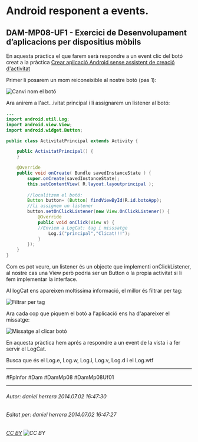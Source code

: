 # Android responent a events.
## DAM-MP08-UF1 - Exercici de Desenvolupament d’aplicacions per dispositius mòbils
En aquesta pràctica el que farem serà respondre a un event clic del botó creat a la pràctica [Crear aplicació Android sense assistent de creació d'activitat](/DAM/DAM-MP08/DAM-MP08-UF1/crear-aplicacio-android-sense-assistent-de-creacio-dactivitat/readme.md)

Primer li posarem un mom reiconeixible al nostre botó (pas 1):

![Canvi nom el botó](http://i.imgur.com/cwQE3Jv.png)

Ara anirem a l'act...ivitat principal i li assignarem un listener al botó:


```java
...
import android.util.Log;
import android.view.View;
import android.widget.Button;

public class ActivitatPrincipal extends Activity {

	public ActivitatPrincipal() {
	}

	@Override
	public void onCreate( Bundle savedInstanceState ) {
		super.onCreate(savedInstanceState);
		this.setContentView( R.layout.layoutprincipal );
		
		//localitzem el botó:
		Button button= (Button) findViewById(R.id.botoApp);
		//li assignem un listener
		button.setOnClickListener(new View.OnClickListener() {
		    @Override
		    public void onClick(View v) {
			//Enviem a LogCat: tag i misssatge
		        Log.i("principal","Clicat!!!");
		    }
		});		
	}
}
```

Com es pot veure, un listener és un objecte que implementi onClickListener, al nostre cas una View però podria ser un Button o la propia activitat si li fem implementar la interface. 

Al logCat ens apareixen moltíssima informació, el millor és filtrar per tag:

![Filtrar per tag](http://i.imgur.com/shzP2at.png)

Ara cada cop que piquem el botó a l'aplicació ens ha d'apareixer el missatge:

![Missatge al clicar botó](http://i.imgur.com/6foZ2mW.png)

En aquesta pràctica hem aprés a respondre a un event de la vista i a fer servir el LogCat. 

Busca que és el Log.e, Log.w, Log.i, Log.v, Log.d i el Log.wtf








---

#FpInfor #Dam #DamMp08 #DamMp08Uf01

---

###### Autor: daniel herrera 2014.07.02 16:47:30
###### Editat per: daniel herrera 2014.07.02 16:47:27
###### [CC BY](https://creativecommons.org/licenses/by/4.0/) ![CC BY](https://licensebuttons.net/l/by/3.0/80x15.png)
